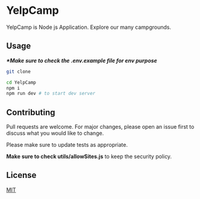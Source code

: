 # YelpCamp

YelpCamp is Node js Application. Explore our many campgrounds.

## Usage

**_\*Make sure to check the .env.example file for env purpose_**

```bash
git clone

cd YelpCamp
npm i
npm run dev # to start dev server
```

## Contributing

Pull requests are welcome. For major changes, please open an issue first to discuss what you would like to change.

Please make sure to update tests as appropriate.

**Make sure to check utils/allowSites.js** to keep the security policy.

## License

[MIT](https://choosealicense.com/licenses/mit/)
